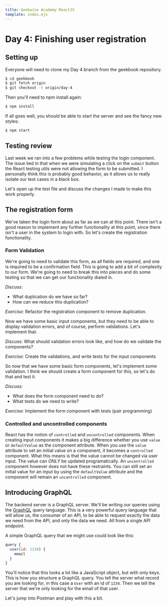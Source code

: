 ```yaml
---
title: Geekwise Academy ReactJS
template: index.ejs
---
```


# Day 4: Finishing user registration

## Setting up

Everyone will need to clone my Day 4 branch from the geekbook repository.

```bash
$ cd geekbook
$ git fetch origin
$ git checkout -t origin/day-4
```

Then you'll need to npm install again:

```bash
$ npm install
```

If all goes well, you should be able to start the server and see the fancy
new styles:

```bash
$ npm start
```

## Testing review

Last week we ran into a few problems while testing the login component. The
issue lied in that when we were simulating a click on the `submit` button
the React testing utils were not allowing the form to be submitted. I personally
think this is probably good behavior, as it allows us to really isolate our
test cases in a black box.

Let's open up the test file and discuss the changes I made to make this work
properly.

## The registration form

We've taken the login form about as far as we can at this point. There isn't a
good reason to implement any further functionality at this point, since there
isn't a user in the system to login with. So let's create the registration
functionality.

### Form Validation

We're going to need to validate this form, as all fields are required, and
one is required to be a confirmation field. This is going to add a bit of
complexity to our form. We're going to need to break this into pieces and do
some testing so that we can get our functionality dialed in.

*Discuss:*
  * What duplication do we have so far?
  * How can we reduce this duplication?

*Exercise:* Refactor the registration component to remove duplication.

Now we have some basic input components, but they need to be able to display
validation errors, and of course, perform validations. Let's implement that.

*Discuss:* What should validation errors look like, and how do we validate the components?

*Exercise:* Create the validations, and write tests for the input components

So now that we have some basic form components, let's implement some validation.
I think we should create a form component for this, so let's do that and test
it.

*Discuss:*
  * What does the form component need to do?
  * What tests do we need to write?

*Exercise:* Implement the form component with tests (pair programming)

### Controlled and uncontrolled components

React has the notion of `controlled` and `uncontrolled` components. When creating
input components it makes a big difference whether you use `value` or `defaultValue`
as the component attribute. When you use the `value` attribute to set an initial
value on a component, it becomes a `controlled` component. What this means is
that the value cannot be changed via user input. The value can *ONLY* be updated
programatically. An `uncontrolled` component however does not have these
restraints. You can still set an initial value for an input by using the
`defaultValue` attribute and the component will remain an `uncontrolled`
component.

## Introducing GraphQL

The backend server is a GraphQL server. We'll be writing our queries using the
[GraphQL](https://facebook.github.io/graphql/) query language. This is a very
powerful query language that will allow us, the consumer of an API, to be
able to request exactly the data we need from the API, and only the data we
need. All from a single API endpoint.

A simple GraphQL query that we might use could look like this:

```js
query {
  user(id: 1234) {
    email
  }
}
```

You'll notice that this looks a lot like a JavaScript object, but with only keys.
This is how you structure a GraphQL query. You tell the server what record
you are looking for, in this case a `User` with an id of `1234`. Then we tell
the server that we're only looking for the email of that user.

Let's jump into Postman and play with this a bit.
